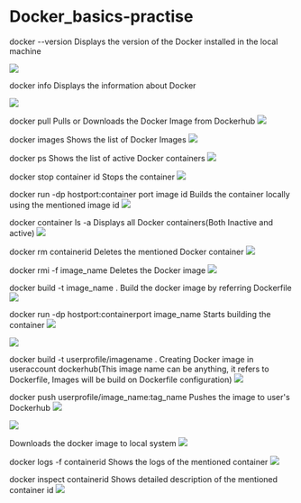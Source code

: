 # Docker_basics-practise

docker --version Displays the version of the Docker installed in the local machine

![](Images/docker_version.png)

docker info Displays the information about Docker

![](Images/docker_info.png)

docker pull Pulls or Downloads the Docker Image from Dockerhub
![](Images/downloading_docker_image.png)

docker images Shows the list of Docker Images
![](Images/docker_images.png)

docker ps Shows the list of active Docker containers
![](Images/active_container.png)

docker stop container id Stops the container
![](Images/stopping_container.png)

docker run -dp hostport:container port image id Builds the container locally using the mentioned image id
![](Images/running_docker_image_becoming_container_jupyternotebook.png)

docker container ls -a Displays all Docker containers(Both Inactive and active)
![](Images/listing_all_containers.png)

docker rm containerid   Deletes the mentioned Docker container
![](Images/deleting_container.png)

docker rmi -f image_name Deletes the Docker image
![](Images/deleting_docker_images.png)

docker build -t image_name . Build the docker image by referring Dockerfile
![](Images/building_docker_image.png)

docker run -dp hostport:containerport image_name Starts building the container 
![](Images/starting_container_fromthe_image_build.png)

![](Images/container_running_as_webpage.png)

docker build -t userprofile/imagename .   Creating Docker image in useraccount dockerhub(This image name can be anything, it refers to Dockerfile, Images will be build on Dockerfile configuration)
![](Images/docker_image_created_in_dockerhub_profile.png)

docker push userprofile/image_name:tag_name   Pushes the image to user's Dockerhub
![](Images/pushing_dockerimage_to_dockerhub.png)

![](Images/image_in_dockerhub.png)

Downloads the docker image to local system
![](Images/docker_pull.png)

docker logs -f containerid Shows the logs of the mentioned container
![](Images/docker_logs.png)

docker inspect containerid Shows detailed description of the mentioned container id
![](Images/docker_inspect.png)
